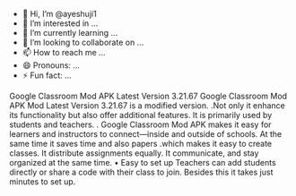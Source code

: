 - 👋 Hi, I’m @ayeshuji1
- 👀 I’m interested in ...
- 🌱 I’m currently learning ...
- 💞️ I’m looking to collaborate on ...
- 📫 How to reach me ...
- 😄 Pronouns: ...
- ⚡ Fun fact: ...

<!---
ayeshuji1/ayeshuji1 is a ✨ special ✨ repository because its `README.md` (this file) appears on your GitHub profile.
You can click the Preview link to take a look at your changes.
--->
Google Classroom Mod APK Latest Version 3.21.67
Google Classroom Mod APK Mod Latest Version 3.21.67 is a modified version. .Not only it enhance its functionality but also offer additional features. It is primarily used by students and teachers. . Google Classroom Mod APK makes it easy for learners and instructors to connect—inside and outside of schools. At the same time it saves time and also papers .which makes it easy to create classes. It distribute assignments equally. It communicate, and stay organized at the same time.
• Easy to set up Teachers can add students directly or share a code with their class to join.  Besides this it takes just minutes to set up.
